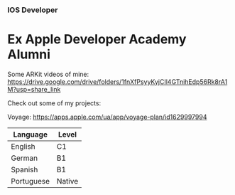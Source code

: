 ### IOS Developer
# Ex Apple Developer Academy Alumni

Some ARKit videos of mine: https://drive.google.com/drive/folders/1fnXfPsyyKyjCIl4GTnihEdp56Rk8rA1M?usp=share_link


Check out some of my projects:  

Voyage: https://apps.apple.com/ua/app/voyage-plan/id1629997994



| Language | Level |
| ------------- | ------------- |
| English | C1 |
| German | B1 |
| Spanish | B1 |
| Portuguese | Native |
